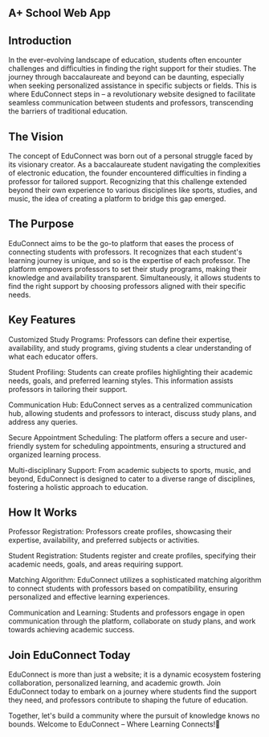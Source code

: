 A+ School Web App
-----------------
Introduction
------------
In the ever-evolving landscape of education, students often encounter challenges and difficulties in finding the right support for their studies. The journey through baccalaureate and beyond can be daunting, especially when seeking personalized assistance in specific subjects or fields. This is where EduConnect steps in – a revolutionary website designed to facilitate seamless communication between students and professors, transcending the barriers of traditional education.

The Vision
----------
The concept of EduConnect was born out of a personal struggle faced by its visionary creator. As a baccalaureate student navigating the complexities of electronic education, the founder encountered difficulties in finding a professor for tailored support. Recognizing that this challenge extended beyond their own experience to various disciplines like sports, studies, and music, the idea of creating a platform to bridge this gap emerged.

The Purpose
-----------
EduConnect aims to be the go-to platform that eases the process of connecting students with professors. It recognizes that each student's learning journey is unique, and so is the expertise of each professor. The platform empowers professors to set their study programs, making their knowledge and availability transparent. Simultaneously, it allows students to find the right support by choosing professors aligned with their specific needs.

Key Features
------------
Customized Study Programs: Professors can define their expertise, availability, and study programs, giving students a clear understanding of what each educator offers.

Student Profiling: Students can create profiles highlighting their academic needs, goals, and preferred learning styles. This information assists professors in tailoring their support.

Communication Hub: EduConnect serves as a centralized communication hub, allowing students and professors to interact, discuss study plans, and address any queries.

Secure Appointment Scheduling: The platform offers a secure and user-friendly system for scheduling appointments, ensuring a structured and organized learning process.

Multi-disciplinary Support: From academic subjects to sports, music, and beyond, EduConnect is designed to cater to a diverse range of disciplines, fostering a holistic approach to education.

How It Works
------------
Professor Registration: Professors create profiles, showcasing their expertise, availability, and preferred subjects or activities.

Student Registration: Students register and create profiles, specifying their academic needs, goals, and areas requiring support.

Matching Algorithm: EduConnect utilizes a sophisticated matching algorithm to connect students with professors based on compatibility, ensuring personalized and effective learning experiences.

Communication and Learning: Students and professors engage in open communication through the platform, collaborate on study plans, and work towards achieving academic success.

Join EduConnect Today
---------------------
EduConnect is more than just a website; it is a dynamic ecosystem fostering collaboration, personalized learning, and academic growth. Join EduConnect today to embark on a journey where students find the support they need, and professors contribute to shaping the future of education.

Together, let's build a community where the pursuit of knowledge knows no bounds. Welcome to EduConnect – Where Learning Connects!🚀
